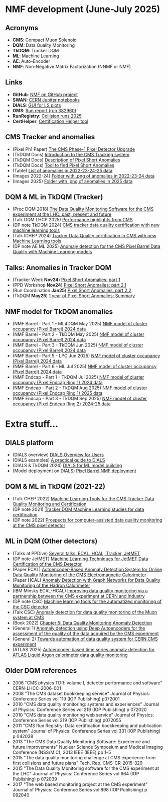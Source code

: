 # NMF development (June-July 2025)

## Acronyms

- **CMS**: Compact Muon Solenoid
- **DQM**: Data Quality Monitoring
- **TkDQM**: Tracker DQM
- **ML**: Machine Learning
- **AE**: Auto-Encoder
- **NMF**: Non-Negative Matrix Factorization (NNMF or NMF)

## Links

- **GitHub**: [NMF on GitHub project](https://github.com/LukaLambrecht/pixelae/tree/main)
- **SWAN**: [CERN Jupiter notebooks](https://swan-k8s.cern.ch/)
- **DIALS**: [GUI for LS plots](https://cmsdials.web.cern.ch/lumisections?ws=tracker)
- **OMS**: [Run report (run 382960)](https://cmsoms.cern.ch/cms/runs/report?cms_run=382960)
- **RunRegistry**: [Collision runs 2025](https://cmsrunregistry.web.cern.ch/offline/datasets/tracker?ofbf%5Brules%5D%5B0%5D%5Bfield%5D=rr_attributes.class&ofbf%5Brules%5D%5B0%5D%5Bvalue%5D=Collisions25&ofbf%5Brules%5D%5B0%5D%5Boperator%5D=%3D&ofbf%5Brules%5D%5B1%5D%5Bfield%5D=name&ofbf%5Brules%5D%5B1%5D%5Bvalue%5D=%2FExpress%2FCollisions2025%2FDQM&ofbf%5Brules%5D%5B1%5D%5Boperator%5D=%3D&ofbf%5Bcombinator%5D=and&ofbf%5Bnot%5D=true&oftf%5Brules%5D%5B0%5D%5Bfield%5D=run_number&oftf%5Brules%5D%5B0%5D%5Bvalue%5D=374522&oftf%5Brules%5D%5B0%5D%5Boperator%5D=%3D&oftf%5Bcombinator%5D=and&oftf%5Bnot%5D=true)
- **CertHelper**: [Certification Helper tool](https://certhelper.web.cern.ch/)

## CMS Tracker and anomalies

- (Pixel Ph1 Paper) [The CMS Phase-1 Pixel Detector Upgrade](https://cds.cern.ch/record/2748381/files/2012.14304.pdf)
- (TkDQM Docs) [Introduction to the CMS Tracking system](https://tkdqm.docs.cern.ch/CMS_Tracker/)
- (TkDQM Docs) [Description of Pixel Short Anomalies](https://tkdqm.docs.cern.ch/PixelShortAnomalies/)
- (TkDQM Docs) [Tool to find Pixel Short Anomalies](https://tkdqm.docs.cern.ch/Tools_PixelShortAnomalies/)
- (Table) [List of anomalies in 2022-23-24-25 data](https://cernbox.cern.ch/s/0fAyFnPvo0V5WXc)
- (Images 2022-24) [Folder with .png of anomalies in 2022-23-24 data](https://tkmaps.web.cern.ch/tkmaps/files/data/users/event_display/pixeLScanner/images/)
- (Images 2025) [Folder with .png of anomalies in 2025 data](https://tkmaps.web.cern.ch/tkmaps/files/data/users/event_display/PixelShortAnomalies/)

## DQM & ML in TkDQM (Tracker)

- (Proc DQM 2018) [The Data Quality Monitoring Software for the CMS experiment at the LHC: past, present and future](https://cds.cern.ch/record/2798183/files/CR2018_228.pdf)
- (Talk DQM LHCP 2025) [Performance highlights from CMS](https://indico.cern.ch/event/1419878/contributions/6445242/attachments/3061002/5412847/CMS_performance_highlights.pdf)
- (DP note TkDQM 2024) [CMS tracker data quality certification with new machine learning tools](https://cds.cern.ch/record/2905834/files/DP2024_070.pdf?version=2)
- (Talk ICHEP 2024) [Tracker Data Quality certification in CMS with new Machine Learning tools](https://indico.cern.ch/event/1291157/contributions/5892372/attachments/2900636/5086600/AP_CMS_TrackerML_Talk_ICHEP_2024_Final.pdf)
- (DP note AE ML 2025) [Anomaly detection for the CMS Pixel Barrel Data Quality with Machine Learning models](https://cds.cern.ch/record/2936313/files/DP2025_030.pdf)


## Talks: Anomalies in Tracker DQM

- (Tracker Week **Nov24**) [Pixel Short Anomalies: part 1](https://indico.cern.ch/event/1455268/contributions/6219127/attachments/2965595/5217442/one-minute-anomalies_2024-runs_Nov24.pdf)
- (PPD Workshop **Nov24**) [Pixel Short Anomalies: part 2.1](https://indico.cern.ch/event/1468895/contributions/6240491/attachments/2973843/5234340/one-minute-anomalies_2024_runs_Nov24-5.pdf)
- (Run Coordination **Jan25**) [Pixel Short Anomalies: part 2.2](https://indico.cern.ch/event/1491578/contributions/6308026/attachments/2999877/5286152/Short-anomalies_Jan25.pdf)
- (TkDQM **May25**) [1 year of Pixel Short Anomalies: Summary](https://indico.cern.ch/event/1505995/contributions/6510562/attachments/3064597/5420427/1-year_of_Short-anomalies_May25.pdf)

## NMF model for TkDQM anomalies

- (NMF Barrel - Part 1 - ML4DQM May 2025) [NMF model of cluster occupancy (Pixel Barrel) 2024 data](https://indico.cern.ch/event/1544743/contributions/6502133/attachments/3062946/5416734/ml4dqm_20250507.pdf)
- (NMF Barrel - Part 2 - TkDQM May 2025) [NMF model of cluster occupancy (Pixel Barrel) 2024 data](https://indico.cern.ch/event/1505987/contributions/6544621/attachments/3077834/5447569/ml4dqm_20250530.pdf)
- (NMF Barrel - Part 3 - TkDQM Jun 2025) [NMF model of cluster occupancy (Pixel Barrel) 2024 data](https://indico.cern.ch/event/1505997/contributions/6556508/attachments/3082636/5456721/ml4dqm_20250606.pdf)
- (NMF Barrel - Part 5 - LPC Jun 2025) [NMF model of cluster occupancy (Pixel Barrel) 2024 data](https://indico.cern.ch/event/1562882/contributions/6583653/attachments/3093189/5479030/ml4dqm_20250625.pdf)
- (NMF Barrel - Part 6 - ML Jul 2025) [NMF model of cluster occupancy (Pixel Barrel) 2024 data](https://indico.cern.ch/event/1566310/contributions/6597695/attachments/3109399/5511510/ml4dqm_20250723_v2.pdf)
- (NMF Endcap - Part 1 - TkDQM Jul 2025) [NMF model of cluster occupancy (Pixel Endcap Ring 1) 2024 data](https://indico.cern.ch/event/1567982/contributions/6606056/attachments/3102761/5498107/Model%20Summary%20Presentation.pdf)
- (NMF Endcap - Part 2 - TkDQM Aug 2025) [NMF model of cluster occupancy (Pixel Endcap Ring 1) 2025 data](https://indico.cern.ch/event/1567133/contributions/6614560/attachments/3113631/5519907/2025%20Summary%20Presentation.pdf)
- (NMF Endcap - Part 3 - TkDQM Sep 2025) [NMF model of cluster occupancy (Pixel Endcap Ring 2) 2024-25 data](https://indico.cern.ch/event/1567989/contributions/6712686/attachments/3143300/5580749/Ale-Jake_NMF_3_Sep25.pdf)

# Extra stuff...

## DIALS platform

- (DIALS overview) [DIALS Overview for Users](https://docs.google.com/presentation/d/1d3-_dLzAnZOzBBNIpRzfVkPlI4HwlnRgQW-r-reWs6o)
- (DIALS examples) [A practical guide to DIALS](https://indico.cern.ch/event/1423761/contributions/5988068/attachments/2881798/5049075/cmsdials_for_users_20240620.pdf)
- (DIALS & TkDQM 2024) [DIALS for ML model building](https://indico.cern.ch/event/1468895/contributions/6240475/attachments/2973776/5234196/DIALS%20PPD%20Workshop%2025%20Nov%202024.pdf)
- (Model deployment on DIALS)  [Pixel Barrel NMF deployment](https://indico.cern.ch/event/1593463/contributions/6717314/attachments/3145087/5583320/ml4dqm_20250930.pdf)

## DQM & ML in TkDQM (2021-22)

- (Talk CHEP 2022) [Machine Learning Tools for the CMS
Tracker Data Quality Monitoring and Certification](https://indico.jlab.org/event/459/contributions/11416/attachments/9584/13910/CMS_TRKDQMML_CHEP23_GBenelli_v2.pdf)
- (DP note 2021) [Tracker DQM Machine Learning
studies for data certification](https://cds.cern.ch/record/2799472/files/DP2021_034.pdf)
- (DP note 2022) [Prospects for computer-assisted data quality monitoring at the CMS pixel detector](https://cds.cern.ch/record/2812026/files/DP2022_013.pdf)

## ML in DQM (Other detectors)

- (Talks at PPDive) [Several talks: ECAL, HCAL, Tracker, JetMET](https://indico.cern.ch/event/1334075/)
- (DP note JetMET) [Machine Learning Techniques for JetMET Data Certification of the CMS Detector](https://cds.cern.ch/record/2860924/files/DP2023_032.pdf)
- (Paper ECAL) [Autoencoder-Based Anomaly Detection System for Online Data Quality Monitoring of the CMS Electromagnetic Calorimeter](https://link.springer.com/article/10.1007/s41781-024-00118-z)
- (Paper HCAL) [Anomaly Detection with Graph Networks for Data Quality Monitoring of the Hadron Calorimeter](https://www.mdpi.com/1424-8220/23/24/9679)
- (IBM Minsky ECAL-HCAL) [Improving data quality monitoring via a partnership between the CMS experiment at CERN and industry](https://cds.cern.ch/record/2702138/files/10.1051_epjconf_201921401007.pdf)
- (DP note CSC) [Machine learning tools for the automatized monitoring of the CSC detector](https://cds.cern.ch/record/2916189/files/DP2024_095.pdf)
- (Talk CSC) [Anomaly detection for data quality monitoring of the Muon system at CMS](https://indico.cern.ch/event/1338689/contributions/6015462/attachments/2952269/5189958/CHEP2024_Buonsante.pdf)
- (Book 2022) [Chapter 5: Data Quality Monitoring Anomaly Detection](https://cernbox.cern.ch/s/Q2q8NyfmOCNFh6q)
- (General 1) [Anomaly detection using Deep Autoencoders for the assessment of the quality of the data acquired by the CMS experiment](https://cds.cern.ch/record/2650715/files/Fulltext.pdf)
- (General 2) [Towards automation of data quality system for CERN CMS experiment](https://iopscience.iop.org/article/10.1088/1742-6596/898/9/092041/pdf)
- (ATLAS 2025) [Autoencoder-based time series anomaly detection for ATLAS Liquid Argon calorimeter data quality monitoring](https://cds.cern.ch/record/2918639/files/ATL-DAPR-PUB-2024-002.pdf)

## Older DQM references

- 2006 "CMS physics TDR: volume I, detector performance and software" CERN-LHCC-2006-001
- 2008 "The CMS dataset bookkeeping service" Journal of Physics: Conference Series vol 119 (IOP Publishing) p072001
- 2010 "CMS data quality monitoring: systems and experiences" Journal of Physics: Conference Series vol 219 (IOP Publishing) p 072020
- 2010 "CMS data quality monitoring web service" Journal of Physics: Conference Series vol 219 (IOP Publishing) p072055
- 2011 "CMS Run Registry: Data certification bookkeeping and publication system" Journal of Physics: Conference Series vol 331 (IOP Publishing) p 042038
- 2013 "The CMS Data Quality Monitoring Software: Experience and future improvements" Nuclear Science Symposium and Medical Imaging Conference (NSS/MIC), 2013 IEEE (IEEE) pp 1–5
- 2015 "The data quality monitoring challenge at CMS experience from first collisions and future plans" Tech. Rep. CMS-CR-2015-329
- 2015 "The Data Quality Monitoring software for the CMS experiment at the LHC" Journal of Physics: Conference Series vol 664 (IOP Publishing) p 072039
- 2017 "The web based monitoring project at the CMS experiment" Journal of Physics: Conference Series vol 898 (IOP Publishing) p 092040
